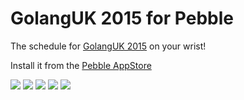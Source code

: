 # GolangUK 2015 for Pebble

The schedule for [GolangUK 2015](http://golanguk.com) on your wrist! 

Install it from the [Pebble AppStore](http://apps.getpebble.com/en_US/application/55c0b811718511f23900002e)

![](http://i.imgur.com/6u6tnsx.png)
![](http://i.imgur.com/t4bF1IB.png)
![](http://i.imgur.com/LLkcE6d.png)
![](http://i.imgur.com/IVVLMih.png)
![](http://i.imgur.com/wG3hsSM.png)

